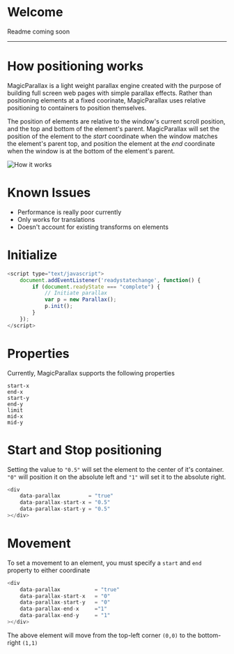 # Welcome

Readme coming soon

---

# How positioning works

MagicParallax is a light weight parallax engine created with the purpose of building full screen web pages with simple parallax effects. Rather than positioning elements at a fixed coorinate, MagicParallax uses relative positioning to containers to position themselves. 

The position of elements are relative to the window's current scroll position, and the top and bottom of the element's parent. MagicParallax will set the position of the element to the *start* coordinate when the window matches the element's parent top, and position the element at the *end* coordinate when the window is at the bottom of the element's parent. 

![How it works](http://i.imgur.com/51F0SSH.png)

# Known Issues

* Performance is really poor currently
* Only works for translations
* Doesn't account for existing transforms on elements

# Initialize
```javascript
<script type="text/javascript">
	document.addEventListener('readystatechange', function() {
		if (document.readyState === "complete") {
			// Initiate parallax
			var p = new Parallax();
			p.init();
		}
	});
</script>
```

# Properties
Currently, MagicParallax supports the following properties
```
start-x
end-x
start-y
end-y
limit
mid-x
mid-y
```

# Start and Stop positioning
Setting the value to `"0.5"` will set the element to the center of it's container. `"0"` will position it on the absolute left and `"1"` will set it to the absolute right. 
```javascript
<div
    data-parallax         = "true"
    data-parallax-start-x = "0.5"
    data-parallax-start-y = "0.5"
></div>
```

# Movement
To set a movement to an element, you must specify a `start` and `end` property to either coordinate
```javascript
<div
    data-parallax			= "true"
    data-parallax-start-x	= "0"
    data-parallax-start-y	= "0"
    data-parallax-end-x		="1"
    data-parallax-end-y		= "1"
></div>
```
The above element will move from the top-left corner `(0,0)` to the bottom-right `(1,1)`